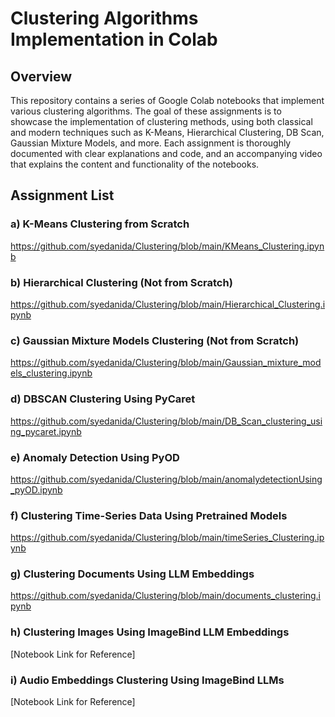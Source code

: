 # Clustering Algorithms Implementation in Colab

## Overview
This repository contains a series of Google Colab notebooks that implement various clustering algorithms. The goal of these assignments is to showcase the implementation of clustering methods, using both classical and modern techniques such as K-Means, Hierarchical Clustering, DB Scan, Gaussian Mixture Models, and more. Each assignment is thoroughly documented with clear explanations and code, and an accompanying video that explains the content and functionality of the notebooks.

## Assignment List

### a) **K-Means Clustering from Scratch**
https://github.com/syedanida/Clustering/blob/main/KMeans_Clustering.ipynb

### b) **Hierarchical Clustering (Not from Scratch)**
https://github.com/syedanida/Clustering/blob/main/Hierarchical_Clustering.ipynb

### c) **Gaussian Mixture Models Clustering (Not from Scratch)**
https://github.com/syedanida/Clustering/blob/main/Gaussian_mixture_models_clustering.ipynb

### d) **DBSCAN Clustering Using PyCaret**
https://github.com/syedanida/Clustering/blob/main/DB_Scan_clustering_using_pycaret.ipynb

### e) **Anomaly Detection Using PyOD**
https://github.com/syedanida/Clustering/blob/main/anomalydetectionUsing_pyOD.ipynb

### f) **Clustering Time-Series Data Using Pretrained Models**
https://github.com/syedanida/Clustering/blob/main/timeSeries_Clustering.ipynb

### g) **Clustering Documents Using LLM Embeddings**
https://github.com/syedanida/Clustering/blob/main/documents_clustering.ipynb

### h) **Clustering Images Using ImageBind LLM Embeddings**
[Notebook Link for Reference]

### i) **Audio Embeddings Clustering Using ImageBind LLMs**
[Notebook Link for Reference]
